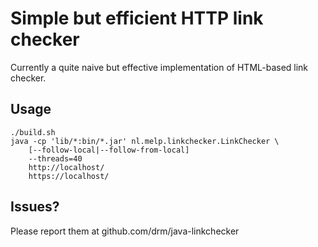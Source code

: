# Simple but efficient HTTP link checker

Currently a quite naive but effective implementation of HTML-based link checker. 

## Usage

```text
./build.sh
java -cp 'lib/*:bin/*.jar' nl.melp.linkchecker.LinkChecker \
    [--follow-local|--follow-from-local]
    --threads=40
    http://localhost/
    https://localhost/
```

## Issues?
Please report them at github.com/drm/java-linkchecker

